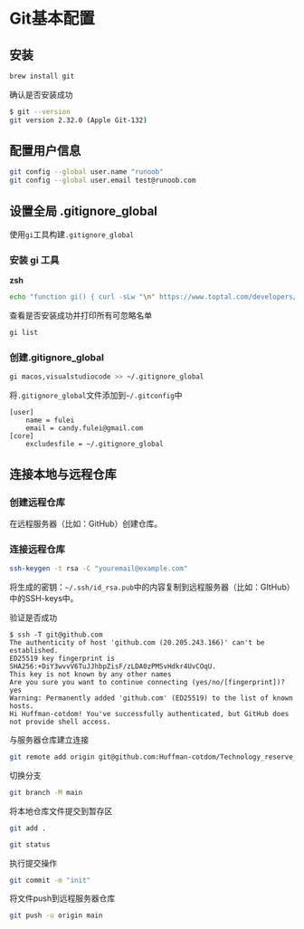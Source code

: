 # Git基本配置

## 安装

```bash
brew install git
```

确认是否安装成功

```bash
$ git --version
git version 2.32.0 (Apple Git-132)
```

## 配置用户信息

```bash
git config --global user.name "runoob"
git config --global user.email test@runoob.com
```

## 设置全局 .gitignore_global

使用`gi`工具构建`.gitignore_global`

### 安装 gi 工具

**zsh**

```bash
echo "function gi() { curl -sLw "\n" https://www.toptal.com/developers/gitignore/api/\$@ ;}" >> ~/.zshrc && source ~/.zshrc
```

查看是否安装成功并打印所有可忽略名单

```bash
gi list
```

### 创建.gitignore_global

```bash
gi macos,visualstudiocode >> ~/.gitignore_global
```

将`.gitignore_global`文件添加到`~/.gitconfig`中

```shell
[user]
	name = fulei
	email = candy.fulei@gmail.com
[core]
	excludesfile = ~/.gitignore_global
```

## 连接本地与远程仓库

### 创建远程仓库

在远程服务器（比如：GitHub）创建仓库。

### 连接远程仓库

```bash
ssh-keygen -t rsa -C "youremail@example.com"
```

将生成的密钥：`~/.ssh/id_rsa.pub`中的内容复制到远程服务器（比如：GItHub）中的SSH-keys中。

验证是否成功

```
$ ssh -T git@github.com
The authenticity of host 'github.com (20.205.243.166)' can't be established.
ED25519 key fingerprint is SHA256:+DiY3wvvV6TuJJhbpZisF/zLDA0zPMSvHdkr4UvCOqU.
This key is not known by any other names
Are you sure you want to continue connecting (yes/no/[fingerprint])? yes
Warning: Permanently added 'github.com' (ED25519) to the list of known hosts.
Hi Huffman-cotdom! You've successfully authenticated, but GitHub does not provide shell access.
```

与服务器仓库建立连接

```bash
git remote add origin git@github.com:Huffman-cotdom/Technology_reserve_box.git
```

切换分支

```bash
git branch -M main
```

将本地仓库文件提交到暂存区

```bash
git add .
```

```bash
git status
```

执行提交操作

```bash
git commit -m "init"
```

将文件push到远程服务器仓库

```bash
git push -u origin main
```







